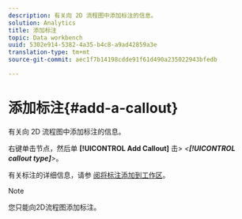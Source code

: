```yaml
---
description: 有关向 2D 流程图中添加标注的信息。
solution: Analytics
title: 添加标注
topic: Data workbench
uuid: 5302e914-5382-4a35-b4c8-a9ad42859a3e
translation-type: tm+mt
source-git-commit: aec1f7b14198cdde91f61d490a235022943bfedb

---
```



# 添加标注{#add-a-callout}

有关向 2D 流程图中添加标注的信息。

右键单击节点，然后单 **[!UICONTROL Add Callout]** 击> *&lt;**[!UICONTROL callout type]**>*。

有关标注的详细信息，请参 [阅将标注添加到工作区](../../../../home/c-get-started/c-vis/c-call-wkspc.md#concept-212b09e763044d938987b4a9c658adc0)。

>[!NOTE]
>
>您只能向2D流程图添加标注。

